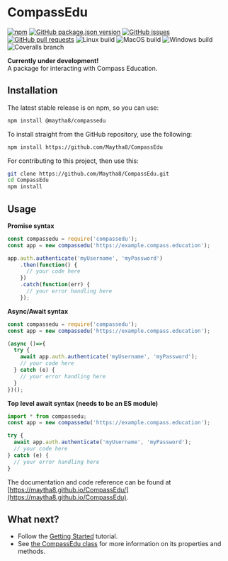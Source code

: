 # CompassEdu
[![npm](https://img.shields.io/npm/v/@maytha8/compassedu?style=flat-square)](https://www.npmjs.com/package/@maytha8/compassedu)
[![GitHub package.json version](https://img.shields.io/github/package-json/v/Maytha8/CompassEdu?label=dev&style=flat-square)](https://github.com/Maytha8/CompassEdu)
[![GitHub issues](https://img.shields.io/github/issues/Maytha8/CompassEdu?style=flat-square)](https://github.com/Maytha8/CompassEdu/issues)
[![GitHub pull requests](https://img.shields.io/github/issues-pr/Maytha8/CompassEdu?style=flat-square)](https://github.com/Maytha8/CompassEdu/pulls)
![Linux build](https://img.shields.io/github/workflow/status/Maytha8/CompassEdu/Node.js%20CI?label=linux&style=flat-square)
![MacOS build](https://img.shields.io/github/workflow/status/Maytha8/CompassEdu/Node.js%20CI%20MacOS?label=macos&style=flat-square)
![Windows build](https://img.shields.io/github/workflow/status/Maytha8/CompassEdu/Node.js%20CI%20Windows?label=win&style=flat-square)
![Coveralls branch](https://img.shields.io/coveralls/github/Maytha8/CompassEdu/main?style=flat-square)

**Currently under development!**<br>
A package for interacting with Compass Education.

## Installation

The latest stable release is on npm, so you can use:
```sh
npm install @maytha8/compassedu
```

To install straight from the GitHub repository, use the following:
```sh
npm install https://github.com/Maytha8/CompassEdu
```

For contributing to this project, then use this:
```sh
git clone https://github.com/Maytha8/CompassEdu.git
cd CompassEdu
npm install
```

## Usage

**Promise syntax**
```js
const compassedu = require('compassedu');
const app = new compassedu('https://example.compass.education');

app.auth.authenticate('myUsername', 'myPassword')
    .then(function() {
      // your code here
    })
    .catch(function(err) {
      // your error handling here
    });
```

**Async/Await syntax**
```js
const compassedu = require('compassedu');
const app = new compassedu('https://example.compass.education');

(async ()=>{
  try {
    await app.auth.authenticate('myUsername', 'myPassword');
    // your code here
  } catch (e) {
    // your error handling here
  }
})();
```

**Top level await syntax (needs to be an ES module)**
```js
import * from compassedu;
const app = new compassedu('https://example.compass.education');

try {
  await app.auth.authenticate('myUsername', 'myPassword');
  // your code here
} catch (e) {
  // your error handling here
}
```

The documentation and code reference can be found at [https://maytha8.github.io/CompassEdu/](https://maytha8.github.io/CompassEdu).

## What next?
- Follow the [Getting Started](https://maytha8.github.io/CompassEdu/tutorial-gettingstarted.html) tutorial.
- See [the CompassEdu class](https://maytha8.github.io/CompassEdu/CompassEdu.html) for more information on its properties and methods.
